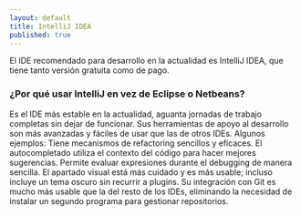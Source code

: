 ```yaml
---
layout: default
title: IntelliJ IDEA
published: true
---
```


El IDE recomendado para desarrollo en la actualidad es IntelliJ IDEA, que tiene tanto versión gratuita como de pago.

### ¿Por qué usar IntelliJ en vez de Eclipse o Netbeans?

Es el IDE más estable en la actualidad, aguanta jornadas de trabajo completas sin dejar de funcionar.
Sus herramientas de apoyo al desarrollo son más avanzadas y fáciles de usar que las de otros IDEs. Algunos ejemplos:
Tiene mecanismos de refactoring sencillos y eficaces.
El autocompletado utiliza el contexto del código para hacer mejores sugerencias.
Permite evaluar expresiones durante el debugging de manera sencilla.
El apartado visual está más cuidado y es más usable; incluso incluye un tema oscuro sin recurrir a plugins.
Su integración con Git es mucho más usable que la del resto de los IDEs, eliminando la necesidad de instalar un segundo programa para gestionar repositorios.
